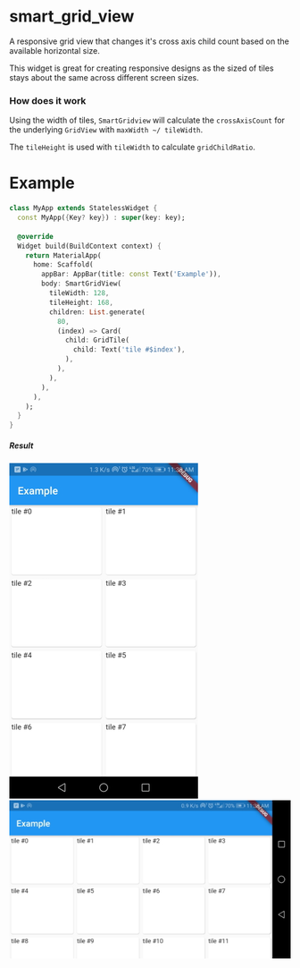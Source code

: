 # smart_grid_view

A responsive grid view that changes it's cross axis child count based on the available horizontal size.

This widget is great for creating responsive designs as the sized of tiles stays about the same across different screen sizes.

### How does it work

Using the width of tiles, `SmartGridview` will calculate the `crossAxisCount` for the underlying `GridView` with `maxWidth ~/ tileWidth`.

The `tileHeight` is used with `tileWidth` to calculate `gridChildRatio`.  

# Example

```dart
class MyApp extends StatelessWidget {
  const MyApp({Key? key}) : super(key: key);

  @override
  Widget build(BuildContext context) {
    return MaterialApp(
      home: Scaffold(
        appBar: AppBar(title: const Text('Example')),
        body: SmartGridView(
          tileWidth: 128,
          tileHeight: 168,
          children: List.generate(
            80,
            (index) => Card(
              child: GridTile(
                child: Text('tile #$index'),
              ),
            ),
          ),
        ),
      ),
    );
  }
}
```

##### Result

![](pictures/1.jpg)
![](pictures/2.jpg)
